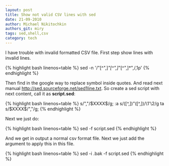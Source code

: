 ```yaml
---
layout: post
title: Show not valid CSV lines with sed
date: 21-09-2010
author: Michael Nikitochkin
authors_git: miry
tags: sed,shell,csv
category: tech
---
```


I have trouble with invalid formatted CSV file. First step show lines with invalid lines.

{% highlight bash linenos=table %}
sed -n '/"[^",]*"[^",]*"[^",]*",/,1p' <fileName>
{% endhighlight %}

Then find in the google way to replace symbol inside quotes. And read next manual http://sed.sourceforge.net/sed1line.txt. So create a sed script with next content, call it as __script.sed__:

{% highlight bash linenos=table %}
s/\",\"/\$XXXX\$/g;
:a
s/\([^,]\)"\([^,]\)/\1'\2/g
ta
s/\$XXXX\$/\",\"/g;
{% endhighlight %}

Next we just do:

{% highlight bash linenos=table %}
sed -f script.sed <fileName>
{% endhighlight %}

And we get in output a normal csv format file. Next we just add the argument to apply this in this file.

{% highlight bash linenos=table %}
sed -i .bak -f script.sed <fileName>
{% endhighlight %}
